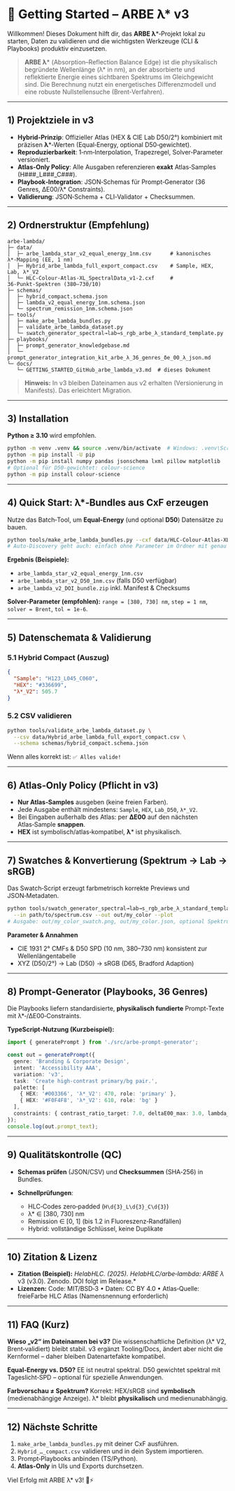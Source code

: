 # 🚀 Getting Started – ARBE λ* v3

Willkommen! Dieses Dokument hilft dir, das **ARBE λ***‑Projekt lokal zu starten, Daten zu validieren und die wichtigsten Werkzeuge (CLI & Playbooks) produktiv einzusetzen.

> **ARBE λ*** (Absorption–Reflection Balance Edge) ist die physikalisch begründete Wellenlänge (λ* in nm), an der absorbierte und reflektierte Energie eines sichtbaren Spektrums im Gleichgewicht sind. Die Berechnung nutzt ein energetisches Differenzmodell und eine robuste Nullstellensuche (Brent‑Verfahren).

---

## 1) Projektziele in v3

* **Hybrid‑Prinzip**: Offizieller Atlas (HEX & CIE Lab D50/2°) kombiniert mit präzisen **λ***‑Werten (Equal‑Energy, optional D50‑gewichtet).
* **Reproduzierbarkeit**: 1‑nm‑Interpolation, Trapezregel, Solver‑Parameter versioniert.
* **Atlas‑Only Policy**: Alle Ausgaben referenzieren **exakt** Atlas‑Samples (H###_L###_C###).
* **Playbook‑Integration**: JSON‑Schemas für Prompt‑Generator (36 Genres, ΔE00/λ* Constraints).
* **Validierung**: JSON‑Schema + CLI‑Validator + Checksummen.

---

## 2) Ordnerstruktur (Empfehlung)

```
arbe-lambda/
├─ data/
│  ├─ arbe_lambda_star_v2_equal_energy_1nm.csv      # kanonisches λ*‑Mapping (EE, 1 nm)
│  ├─ Hybrid_arbe_lambda_full_export_compact.csv    # Sample, HEX, Lab, λ*_V2
│  └─ HLC-Colour-Atlas-XL_SpectralData_v1-2.cxf     # 36‑Punkt‑Spektren (380–730/10)
├─ schemas/
│  ├─ hybrid_compact.schema.json
│  ├─ lambda_v2_equal_energy_1nm.schema.json
│  └─ spectrum_remission_1nm.schema.json
├─ tools/
│  ├─ make_arbe_lambda_bundles.py
│  ├─ validate_arbe_lambda_dataset.py
│  └─ swatch_generator_spectral→lab→s_rgb_arbe_λ_standard_template.py
├─ playbooks/
│  ├─ prompt_generator_knowledgebase.md
│  └─ prompt_generator_integration_kit_arbe_λ_36_genres_δe_00_λ_json.md
└─ docs/
   └─ GETTING_STARTED_GitHub_arbe_lambda_v3.md  # dieses Dokument
```

> **Hinweis:** In v3 bleiben Dateinamen aus v2 erhalten (Versionierung in Manifests). Das erleichtert Migration.

---

## 3) Installation

**Python ≥ 3.10** wird empfohlen.

```bash
python -m venv .venv && source .venv/bin/activate  # Windows: .venv\Scripts\activate
python -m pip install -U pip
python -m pip install numpy pandas jsonschema lxml pillow matplotlib
# Optional für D50‑gewichtet: colour-science
python -m pip install colour-science
```

---

## 4) Quick Start: λ*‑Bundles aus CxF erzeugen

Nutze das Batch‑Tool, um **Equal‑Energy** (und optional **D50**) Datensätze zu bauen.

```bash
python tools/make_arbe_lambda_bundles.py --cxf data/HLC-Colour-Atlas-XL_SpectralData_v1-2.cxf
# Auto‑Discovery geht auch: einfach ohne Parameter im Ordner mit genau einer *.cxf ausführen
```

**Ergebnis (Beispiele):**

* `arbe_lambda_star_v2_equal_energy_1nm.csv`
* `arbe_lambda_star_v2_D50_1nm.csv` (falls D50 verfügbar)
* `arbe_lambda_v2_DOI_bundle.zip` inkl. Manifest & Checksums

**Solver‑Parameter (empfohlen):** `range = [380, 730] nm`, `step = 1 nm`, `solver = Brent`, `tol = 1e-6`.

---

## 5) Datenschemata & Validierung

### 5.1 Hybrid Compact (Auszug)

```json
{
  "Sample": "H123_L045_C060",
  "HEX": "#336699",
  "λ*_V2": 505.7
}
```

### 5.2 CSV validieren

```bash
python tools/validate_arbe_lambda_dataset.py \
  --csv data/Hybrid_arbe_lambda_full_export_compact.csv \
  --schema schemas/hybrid_compact.schema.json
```

Wenn alles korrekt ist: `✅ Alles valide!`

---

## 6) Atlas‑Only Policy (Pflicht in v3)

* **Nur Atlas‑Samples** ausgeben (keine freien Farben).
* Jede Ausgabe enthält mindestens: `Sample`, `HEX`, `Lab_D50`, `λ*_V2`.
* Bei Eingaben außerhalb des Atlas: per **ΔE00** auf den nächsten Atlas‑Sample **snappen**.
* **HEX** ist symbolisch/atlas‑kompatibel, **λ*** ist physikalisch.

---

## 7) Swatches & Konvertierung (Spektrum → Lab → sRGB)

Das Swatch‑Script erzeugt farbmetrisch korrekte Previews und JSON‑Metadaten.

```bash
python tools/swatch_generator_spectral→lab→s_rgb_arbe_λ_standard_template.py \
  --in path/to/spectrum.csv --out out/my_color --plot
# Ausgabe: out/my_color_swatch.png, out/my_color.json, optional Spektrums‑Plot
```

**Parameter & Annahmen**

* CIE 1931 2° CMFs & D50 SPD (10 nm, 380–730 nm) konsistent zur Wellenlängentabelle
* XYZ (D50/2°) → Lab (D50) → sRGB (D65, Bradford Adaption)

---

## 8) Prompt‑Generator (Playbooks, 36 Genres)

Die Playbooks liefern standardisierte, **physikalisch fundierte** Prompt‑Texte mit λ*‑/ΔE00‑Constraints.

**TypeScript‑Nutzung (Kurzbeispiel):**

```ts
import { generatePrompt } from './src/arbe-prompt-generator';

const out = generatePrompt({
  genre: 'Branding & Corporate Design',
  intent: 'Accessibility AAA',
  variation: 'v3',
  task: 'Create high‑contrast primary/bg pair.',
  palette: [
    { HEX: '#003366', 'λ*_V2': 470, role: 'primary' },
    { HEX: '#F0F4F8', 'λ*_V2': 610, role: 'bg' }
  ],
  constraints: { contrast_ratio_target: 7.0, deltaE00_max: 3.0, lambda_star_target: 500, lambda_star_tolerance: 25 }
});
console.log(out.prompt_text);
```

---

## 9) Qualitätskontrolle (QC)

* **Schemas prüfen** (JSON/CSV) und **Checksummen** (SHA‑256) in Bundles.
* **Schnellprüfungen**:

  * HLC‑Codes zero‑padded (`H\d{3}_L\d{3}_C\d{3}`)
  * λ* ∈ [380, 730] nm
  * Remission ∈ [0, 1] (bis 1.2 in Fluoreszenz‑Randfällen)
  * Hybrid: vollständige Schlüssel, keine Duplikate

---

## 10) Zitation & Lizenz

* **Zitation (Beispiel):**
  *HelabHLC. (2025). HelabHLC/arbe‑lambda: ARBE λ* v3 (v3.0). Zenodo. DOI folgt im Release.*
* **Lizenzen:**
  Code: MIT/BSD‑3 • Daten: CC BY 4.0 • Atlas‑Quelle: freieFarbe HLC Atlas (Namensnennung erforderlich)

---

## 11) FAQ (Kurz)

**Wieso „v2“ im Dateinamen bei v3?**
Die wissenschaftliche Definition (λ* V2, Brent‑validiert) bleibt stabil. v3 ergänzt Tooling/Docs, ändert aber nicht die Kernformel – daher bleiben Datenartefakte kompatibel.

**Equal‑Energy vs. D50?**
EE ist neutral spektral. D50 gewichtet spektral mit Tageslicht‑SPD – optional für spezielle Anwendungen.

**Farbvorschau ≠ Spektrum?**
Korrekt: HEX/sRGB sind **symbolisch** (medienabhängige Anzeige). λ* bleibt **physikalisch** und medienunabhängig.

---

## 12) Nächste Schritte

1. `make_arbe_lambda_bundles.py` mit deiner CxF ausführen.
2. `Hybrid_…_compact.csv` validieren und in dein System importieren.
3. Prompt‑Playbooks anbinden (TS/Python).
4. **Atlas‑Only** in UIs und Exports durchsetzen.

Viel Erfolg mit ARBE λ* v3! 🎨⚡️

